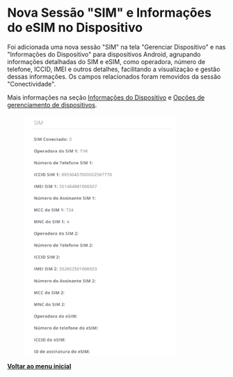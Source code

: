 # Nova Sessão "SIM" e Informações do eSIM no Dispositivo

Foi adicionada uma nova sessão "SIM" na tela "Gerenciar Dispositivo" e nas "Informações do Dispositivo" para dispositivos Android, agrupando informações detalhadas do SIM e eSIM, como operadora, número de telefone, ICCID, IMEI e outros detalhes, facilitando a visualização e gestão dessas informações. Os campos relacionados foram removidos da sessão "Conectividade".

Mais informações na seção [Informações do Dispositivo](../../portal/dispositivos/lista-de-dispositivos/informacoes-do-dispositivo.md) e [Opções de gerenciamento de dispositivos](../../portal/dispositivos/lista-de-dispositivos/opcoes-de-gerenciamento-de-dispositivos.md).

<figure><img src="../../../.gitbook/assets/image (3) (1) (1) (1) (1) (1) (1) (1) (1) (1).png" alt="" width="350"><figcaption></figcaption></figure>

[**Voltar ao menu inicial**](./)
